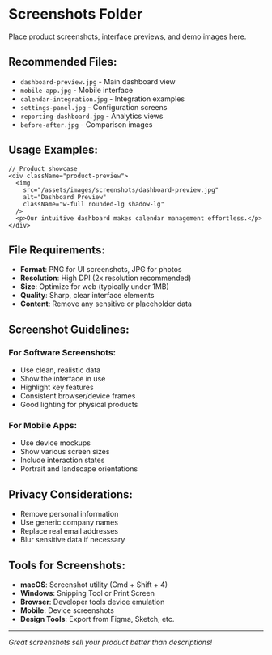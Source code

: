 # Screenshots Folder

Place product screenshots, interface previews, and demo images here.

## Recommended Files:

- `dashboard-preview.jpg` - Main dashboard view
- `mobile-app.jpg` - Mobile interface
- `calendar-integration.jpg` - Integration examples
- `settings-panel.jpg` - Configuration screens
- `reporting-dashboard.jpg` - Analytics views
- `before-after.jpg` - Comparison images

## Usage Examples:

```tsx
// Product showcase
<div className="product-preview">
  <img 
    src="/assets/images/screenshots/dashboard-preview.jpg" 
    alt="Dashboard Preview" 
    className="w-full rounded-lg shadow-lg"
  />
  <p>Our intuitive dashboard makes calendar management effortless.</p>
</div>
```

## File Requirements:

- **Format**: PNG for UI screenshots, JPG for photos
- **Resolution**: High DPI (2x resolution recommended)
- **Size**: Optimize for web (typically under 1MB)
- **Quality**: Sharp, clear interface elements
- **Content**: Remove any sensitive or placeholder data

## Screenshot Guidelines:

### For Software Screenshots:
- Use clean, realistic data
- Show the interface in use
- Highlight key features
- Consistent browser/device frames
- Good lighting for physical products

### For Mobile Apps:
- Use device mockups
- Show various screen sizes
- Include interaction states
- Portrait and landscape orientations

## Privacy Considerations:

- Remove personal information
- Use generic company names
- Replace real email addresses
- Blur sensitive data if necessary

## Tools for Screenshots:

- **macOS**: Screenshot utility (Cmd + Shift + 4)
- **Windows**: Snipping Tool or Print Screen
- **Browser**: Developer tools device emulation
- **Mobile**: Device screenshots
- **Design Tools**: Export from Figma, Sketch, etc.

---

*Great screenshots sell your product better than descriptions!*